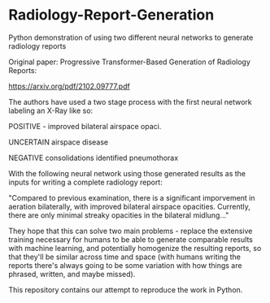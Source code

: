 # Radiology-Report-Generation
Python demonstration of using two different neural networks to generate radiology reports

Original paper: Progressive Transformer-Based Generation of Radiology Reports:

https://arxiv.org/pdf/2102.09777.pdf

The authors have used a two stage process with the first neural network labeling an X-Ray like so:

POSITIVE - improved bilateral airspace opaci.

UNCERTAIN airspace disease

NEGATIVE consolidations identified pneumothorax

With the following neural network using those generated results as the inputs for writing a complete radiology report:

"Compared to previous examination, there is a significant imporvement in aeration bilaterally, with improved bilateral airspace opacities. Currently, there are only minimal streaky opacities in the bilateral midlung..."

They hope that this can solve two main problems - replace the extensive training necessary for humans to be able to generate comparable results with machine learning, and potentially homogenize the resulting reports, so that they'll be similar across time and space (with humans writing the reports there's always going to be some variation with how things are phrased, written, and maybe missed).

This repository contains our attempt to reproduce the work in Python.

